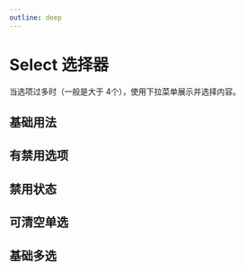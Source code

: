 ```yaml
---
outline: deep
---
```


# Select 选择器

当选项过多时（一般是大于 4个），使用下拉菜单展示并选择内容。

## 基础用法
<script>
import basicSelect from '@/example/Form/select/basicSelect.vue'
</script>

<ClientOnly>
  <basicSelect />
</ClientOnly>

## 有禁用选项

## 禁用状态

## 可清空单选

## 基础多选
